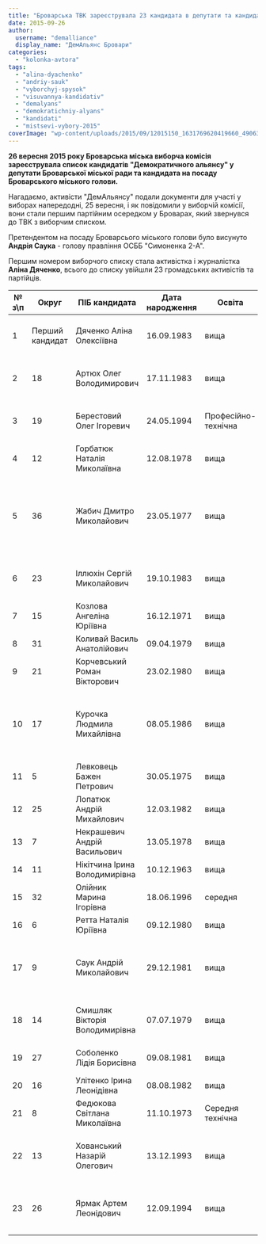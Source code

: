 ```yaml
---
title: "Броварська ТВК зареєструвала 23 кандидата в депутати та кандидата в мери від Демократичного альянсу"
date: 2015-09-26
author: 
  username: "demalliance"
  display_name: "ДемАльянс Бровари"
categories: 
  - "kolonka-avtora"
tags: 
  - "alina-dyachenko"
  - "andriy-sauk"
  - "vyborchyj-spysok"
  - "visuvannya-kandidativ"
  - "demalyans"
  - "demokratichniy-alyans"
  - "kandidati"
  - "mistsevi-vybory-2015"
coverImage: "wp-content/uploads/2015/09/12015150_1631769620419660_4906359200861487559_o1.jpg"
---
```


**26 вересня 2015 року Броварська міська виборча комісія зареєструвала список кандидатів "Демократичного альянсу" у депутати Броварської міської ради та кандидата на посаду Броварського міського голови.**

Нагадаємо, активісти "ДемАльянсу" подали документи для участі у виборах напередодні, 25 вересня, і як повідомили у виборчій комісії, вони стали першим партійним осередком у Броварах, який звернувся до ТВК з виборчим списком.

Претендентом на посаду Броварсього міського голови було висунуто **Андрія Саука** - голову правління ОСББ "Симоненка 2-А".

Першим номером виборчого списку стала активістка і журналістка **Аліна Дяченко**, всього до списку увійшли 23 громадських активістів та партійців.

       
|   **№**  **з\\п**   |   **Округ**   |   **ПІБ кандидата**   |   **Дата народження**   |   **Освіта**   |   **Партійність**   |   **Посада**   |   **Місце роботи**  **(заняття)**   |
| --- | --- | --- | --- | --- | --- | --- | --- |
|   1   |   Перший кандидат   |   Дяченко Аліна Олексіївна   |   16.09.1983   |   вища   |   Член партії ДемАльянс (Демократичний альянс)   |   журналіст   |   БМГО «Прозоре суспільство»   |
|   2   |   18   |   Артюх Олег Володимирович   |   17.11.1983   |   вища   |   Член партії ДемАльянс (Демократичний альянс)   |   Фізична особа-підприємець   |   Фізична особа-підприємець   |
|   3   |   19   |   Берестовий Олег Ігоревич   |   24.05.1994   |   Професійно-технічна   |   Член партії ДемАльянс (Демократичний альянс)   |   Фізична особа-підприємець   |   Фізична особа-підприємець   |
|   4   |   12   |   Горбатюк Наталія Миколаївна   |   12.08.1978   |   вища   |   безпартійна   |   Голова правління ОСББ   |   ОСББ «ЖК «Затишок» м.Бровари   |
|   5   |   36   |   Жабич Дмитро Миколайович   |   23.05.1977   |   вища   |   безпартійний   |   Підполковник міліції, старший інспектор з особливих доручень відділу відомчих нормативно-правових актів   |   Департамент юридичного забезпечення МВС України   |
|   6   |   23   |   Іллюхін Сергій Миколайович   |   19.10.1983   |   вища   |   Член партії ДемАльянс (Демократичний альянс)   |   Фізична особа-підприємець   |   Фізична особа-підприємець   |
|   7   |   15   |   Козлова Ангеліна Юріївна   |   16.12.1971   |   вища   |   безпартійна   |   директор   |   ТОВ «Еколайн-Бровари»   |
|   8   |   31   |   Коливай Василь Анатолійович   |   09.04.1979   |   вища   |   безпартійний   |   Проект-менеджер   |   U&Sluno   |
|   9   |   21   |   Корчевський Роман Вікторович   |   23.02.1980   |   вища   |   безпартійний   |   Фізична особа-підприємець   |   Фізична особа-підприємець   |
|   10   |   17   |   Курочка Людмила Михайлівна   |   08.05.1986   |   вища   |   безпартійна   |   Аспірант кафедри державознавства та права   |   Національна академія державного управління при Президентові України   |
|   11   |   5   |   Левковець Бажен Петрович   |   30.05.1975   |   вища   |   безпартійний   |   безробітний   |  |
|   12   |   25   |   Лопатюк Андрій Михайлович   |   12.03.1982   |   вища   |   безпартійний   |   Менеджер з продажу   |   ТДВ «Бровари-молоко»   |
|   13   |   7   |   Некрашевич Андрій Васильович   |   13.05.1978   |   вища   |   безпартійний   |   Фізична особа-підприємець   |   Фізична особа-підприємець   |
|   14   |   11   |   Нікітчина Ірина Володимирівна   |   10.12.1963   |   вища   |   безпартійна   |   безробітня   |  |
|   15   |   32   |   Олійник Марина Ігорівна   |   18.06.1996   |   середня   |   безпартійна   |   студент   |   Національний транспортний університет   |
|   16   |   6   |   Ретта Наталія Юріївна   |   09.12.1980   |   вища   |   безпартійна   |   Керівник проектів   |   ТОВ «Веб-Сервіс»   |
|   17   |   9   |   Саук Андрій Миколайович   |   29.12.1981   |   вища   |   безпартійний   |   головний економіст, голова правління ОСББ   |   Банк «Хрещатик», ОСББ «В.Симоненка, 2-А» (м.Бровари)   |
|   18   |   14   |   Смишляк Вікторія Володимирівна   |   07.07.1979   |   вища   |   безпартійна   |   Безробітня, у відпустці по догляду за дитиною   |  |
|   19   |   27   |   Соболенко Лідія Борисівна   |   09.08.1981   |   вища   |   безпартійна   |   Старший науковий співробітник   |   ДП «УНДІЗ»   |
|   20   |   16   |   Улітенко Ірина Леонідівна   |   08.08.1982   |   вища   |   безпартійна   |   безробітня   |  |
|   21   |   8   |   Федюкова Світлана Миколаївна   |   11.10.1973   |   Середня технічна   |   безпартійна   |   Фізична особа-підприємець   |   Фізична особа-підприємець   |
|   22   |   13   |   Хованський Назарій Олегович   |   13.12.1993   |   вища   |   безпартійний   |   студент   |   Київський національний університет культури і мистецтв   |
|   23   |   26   |   Ярмак Артем Леонідович   |   12.09.1994   |   вища   |   безпартійний   |   студент   |   Національний університет «Києво-Могилянська Академія»   |
